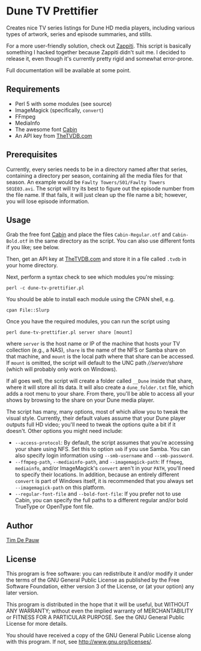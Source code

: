 Dune TV Prettifier
==================

Creates nice TV series listings for Dune HD media players, including various types of artwork, series and episode summaries, and stills.

For a more user-friendly solution, check out [Zappiti](http://zappiti.com/). This script is basically something I hacked together because Zappiti didn't suit me. I decided to release it, even though it's currently pretty rigid and somewhat error-prone. 

Full documentation will be available at some point.

Requirements
------------

* Perl 5 with some modules (see source)
* ImageMagick (specifically, `convert`)
* FFmpeg
* MediaInfo
* The awesome font [Cabin](http://www.impallari.com/cabin)
* An API key from [TheTVDB.com](http://thetvdb.com/)

Prerequisites
-------------

Currently, every series needs to be in a directory named after that series, containing a directory per season, containing all the media files for that season. An example would be `Fawlty Towers/S01/Fawlty Towers S01E03.avi`. The script will try its best to figure out the episode number from the file name. If that fails, it will just clean up the file name a bit; however, you will lose episode information.

Usage
-----

Grab the free font [Cabin](http://www.impallari.com/cabin) and place the files `Cabin-Regular.otf` and `Cabin-Bold.otf` in the same directory as the script. You can also use different fonts if you like; see below.

Then, get an API key at [TheTVDB.com](http://thetvdb.com/) and store it in a file called `.tvdb` in your home directory. 

Next, perform a syntax check to see which modules you're missing:

    perl -c dune-tv-prettifier.pl

You should be able to install each module using the CPAN shell, e.g.

    cpan File::Slurp

Once you have the required modules, you can run the script using

    perl dune-tv-prettifier.pl server share [mount]

where `server` is the host name or IP of the machine that hosts your TV collection (e.g., a NAS), `share` is the name of the NFS or Samba share on that machine, and `mount` is the local path where that share can be accessed. If `mount` is omitted, the script will default to the UNC path *//server/share* (which will probably only work on Windows).

If all goes well, the script will create a folder called `__Dune` inside that share, where it will store all its data. It will also create a `dune_folder.txt` file, which adds a root menu to your share. From there, you'll be able to access all your shows by browsing to the share on your Dune media player.

The script has many, many options, most of which allow you to tweak the visual style. Currently, their default values assume that your Dune player outputs full HD video; you'll need to tweak the options quite a bit if it doesn't. Other options you might need include:

* `--access-protocol`: By default, the script assumes that you're accessing your share using NFS. Set this to option `smb` if you use Samba. You can also specify login information using `--smb-username` and `--smb-password`.
* `--ffmpeg-path`, `--mediainfo-path`, and `--imagemagick-path`: If `ffmpeg`, `mediainfo`, and/or ImageMagick's `convert` aren't in your `PATH`, you'll need to specify their locations. In addition, because an entirely different `convert` is part of Windows itself, it is recommended that you always set `--imagemagick-path` on this platform.
* `--regular-font-file` and `--bold-font-file`: If you prefer not to use Cabin, you can specify the full paths to a different regular and/or bold TrueType or OpenType font file.

Author
------

[Tim De Pauw](http://pwnt.be/)

License
-------

This program is free software: you can redistribute it and/or modify it under
the terms of the GNU General Public License as published by the Free Software
Foundation, either version 3 of the License, or (at your option) any later
version.

This program is distributed in the hope that it will be useful, but WITHOUT ANY
WARRANTY; without even the implied warranty of MERCHANTABILITY or FITNESS FOR A
PARTICULAR PURPOSE. See the GNU General Public License for more details.

You should have received a copy of the GNU General Public License along with
this program. If not, see <http://www.gnu.org/licenses/>.
